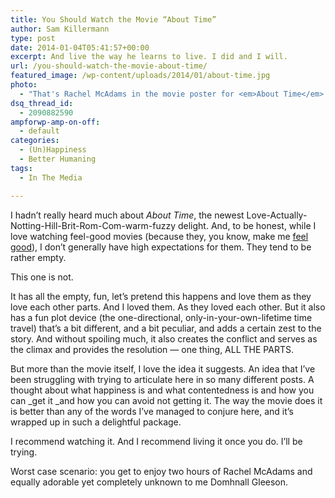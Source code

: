 ```yaml
---
title: You Should Watch the Movie “About Time”
author: Sam Killermann
type: post
date: 2014-01-04T05:41:57+00:00
excerpt: And live the way he learns to live. I did and I will.
url: /you-should-watch-the-movie-about-time/
featured_image: /wp-content/uploads/2014/01/about-time.jpg
photo:
  - "That's Rachel McAdams in the movie poster for <em>About Time</em>. Isn't she adorbs?"
dsq_thread_id:
  - 2090882590
ampforwp-amp-on-off:
  - default
categories:
  - (Un)Happiness
  - Better Humaning
tags:
  - In The Media

---
```

I hadn&#8217;t really heard much about _About Time_, the newest Love-Actually-Notting-Hill-Brit-Rom-Com-warm-fuzzy delight. And, to be honest, while I love watching feel-good movies (because they, you know, make me [feel good][1]), I don&#8217;t generally have high expectations for them. They tend to be rather empty.

This one is not.<!--more-->

It has all the empty, fun, let&#8217;s pretend this happens and love them as they love each other parts. And I loved them. As they loved each other. But it also has a fun plot device (the one-directional, only-in-your-own-lifetime time travel) that&#8217;s a bit different, and a bit peculiar, and adds a certain zest to the story. And without spoiling much, it also creates the conflict and serves as the climax and provides the resolution &#8212; one thing, ALL THE PARTS.

But more than the movie itself, I love the idea it suggests. An idea that I&#8217;ve been struggling with trying to articulate here in so many different posts. A thought about what happiness is and what contentedness is and how you can _get it _and how you can avoid not getting it. The way the movie does it is better than any of the words I&#8217;ve managed to conjure here, and it&#8217;s wrapped up in such a delightful package.

I recommend watching it. And I recommend living it once you do. I&#8217;ll be trying.

Worst case scenario: you get to enjoy two hours of Rachel McAdams and equally adorable yet completely unknown to me Domhnall Gleeson.

 [1]: //new-years-resolutions-happy-world/ "If Everyone Made these 12 New Year’s Resolutions, the World Would Be Happier"